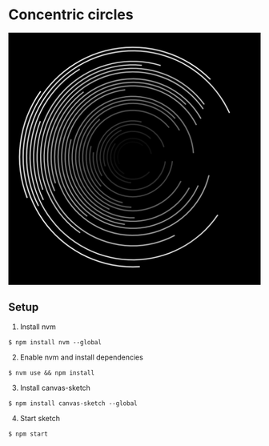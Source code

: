 # Concentric circles
![Concentric circles](docs/image.png)

## Setup

1. Install nvm
```
$ npm install nvm --global
```
2. Enable nvm and install dependencies
```
$ nvm use && npm install
```
3. Install canvas-sketch
```
$ npm install canvas-sketch --global
```
4. Start sketch
```
$ npm start
```
